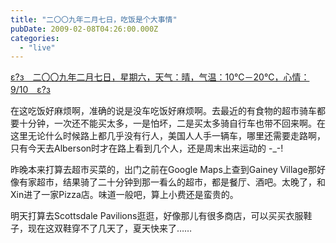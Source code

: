 ```yaml
---
title: "二〇〇九年二月七日，吃饭是个大事情"
pubDate: 2009-02-08T04:26:00.000Z
categories: 
  - "live"
---
```


[ε?з　二〇〇九年二月七日，星期六，天气：晴，气温：10℃－20℃，心情：9/10　ε?з](https://www.liuweinan.com)

  

在这吃饭好麻烦啊，准确的说是没车吃饭好麻烦啊。去最近的有食物的超市骑车都要十分钟，一次还不能买太多，一是怕坏，二是买太多骑自行车也带不回来啊。在这里无论什么时候路上都几乎没有行人，美国人人手一辆车，哪里还需要走路啊，只有今天去Alberson时才在路上看到几个人，还是周末出来运动的 -\_-!

昨晚本来打算去超市买菜的，出门之前在Google Maps上查到Gainey Village那好像有家超市，结果骑了二十分钟到那一看么的超市，都是餐厅、酒吧。太晚了，和Xin进了一家Pizza店。味道一般吧，算上小费还是蛮贵的。

明天打算去Scottsdale Pavilions逛逛，好像那儿有很多商店，可以买买衣服鞋子，现在这双鞋穿不了几天了，夏天快来了……
